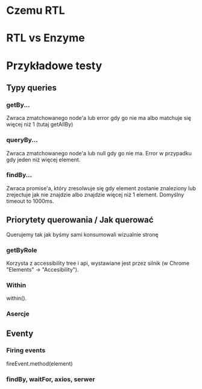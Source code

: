 # Czemu RTL



# RTL vs Enzyme

# Przykładowe testy


## Typy queries

### getBy...

Zwraca zmatchowanego node'a lub error gdy go nie ma albo matchuje się więcej niż 1 (tutaj getAllBy)

### queryBy...

Zwraca zmatchowanego node'a lub null gdy go nie ma. Error w przypadku gdy jeden niż więcej element.

### findBy...

Zwraca promise'a, który zresolwuje się gdy element zostanie znaleziony lub zrejectuje jak nie znajdzie albo 
znajdzie więcej niż 1 element. Domyślny timeout to 1000ms.  

## Priorytety querowania / Jak querować

Querujemy tak jak byśmy sami konsumowali wizualnie stronę

### getByRole 

Korzysta z accessibility tree i api, wystawiane jest przez silnik (w Chrome "Elements" -> "Accesibility").

### Within

within().

### Asercje 

## Eventy 

### Firing events

fireEvent.method(element)

### findBy, waitFor, axios, serwer